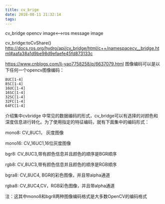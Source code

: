 ```yaml
---
title: cv_brige
date: 2018-08-11 21:32:14
tags:
---
```


cv_bridge opencv image<-->ros message image

cv_bridge:toCvShare()
http://docs.ros.org/hydro/api/cv_bridge/html/c++/namespacecv__bridge.html#aafa38a1d9be98d9efaefe45fd873133c


https://www.cnblogs.com/li-yao7758258/p/6637079.html
图像编码可以是以下任何一个opencv图像编码：

    8UC[1-4]
    8SC[1-4]
    16UC[1-4]
    16SC[1-4]
    32SC[1-4]
    32FC[1-4]
    64FC[1-4]
介绍集中cvbridge 中常见的数据编码的形式，cv_bridge可以有选择的对颜色和深度信息进行转化。为了使用指定的特征编码，就有下面集中的编码形式：

mono8:  CV_8UC1， 灰度图像

mono16: CV_16UC1,16位灰度图像

bgr8: CV_8UC3,带有颜色信息并且颜色的顺序是BGR顺序

rgb8: CV_8UC3,带有颜色信息并且颜色的顺序是RGB顺序

bgra8: CV_8UC4, BGR的彩色图像，并且带alpha通道

rgba8: CV_8UC4,CV，RGB彩色图像，并且带alpha通道

注：这其中mono8和bgr8两种图像编码格式是大多数OpenCV的编码格式